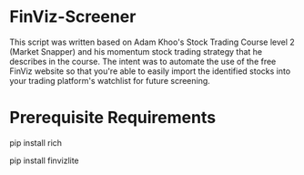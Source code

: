 # FinViz-Screener
This script was written based on Adam Khoo's Stock Trading Course level 2 (Market Snapper) and his momentum stock trading strategy that he describes in the course. The intent was to automate the use of the free FinViz website so that you're able to easily import the identified stocks into your trading platform's watchlist for future screening.

# Prerequisite Requirements
pip install rich

pip install finvizlite
